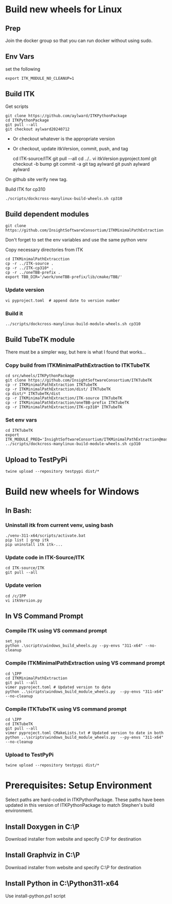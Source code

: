 # Build new wheels for Linux

## Prep

Join the docker group so that you can run docker without using sudo.

## Env Vars

set the following

    export ITK_MODULE_NO_CLEANUP=1

## Build ITK

Get scripts

    git clone https://github.com/aylward/ITKPythonPackage
    cd ITKPythonPackage
    git pull --all
    git checkout aylward20240712  

* Or checkout whatever is the appropriate version

* Or checkout, update itkVersion, commit, push, and tag

    cd ITK-source/ITK
    git pull --all
    cd ../..
    vi itkVersion pyproject.toml
    git checkout -b bump<date>
    git commit -a
    git tag aylward<date>
    git push aylward aylward<date>

On github site verify new tag.
    
Build ITK for cp310

    ./scripts/dockcross-manylinux-build-wheels.sh cp310

## Build dependent modules

    git clone https://github.com/InsightSoftwareConsortium/ITKMinimalPathExtraction

Don't forget to set the env variables and use the same python venv

Copy necessary directories from ITK

    cd ITKMinimalPathExtracction
    cp -r ../ITK-source .
    cp -r ../ITK-cp310* .
    cp -r ../oneTBB-prefix .
    export TBB_DIR='/work/oneTBB-prefix/lib/cmake/TBB/'

### Update version

    vi pyproject.toml  # append date to version number

### Build it

    ../scripts/dockcross-manylinux-build-module-wheels.sh cp310

## Build TubeTK module

There must be a simpler way, but here is what I found that works...

### Copy build from ITKMinimalPathExtraction to ITKTubeTK

    cd src/wheels/ITKPythonPackage
    git clone https://github.com/InsightSoftwareConsortium/ITKTubeTK
    cp -r ITKMinimalPathExtraction ITKTubeTK
    cp -r ITKMinimalPathExtraction/dist/ ITKTubeTK
    cp dist/* ITKTubeTK/dist
    cp -r ITKMinimalPathExtraction/ITK-source ITKTubeTK
    cp -r ITKMinimalPathExtraction/oneTBB-prefix ITKTubeTK
    cp -r ITKMinimalPathExtraction/ITK-cp310* ITKTubeTK

### Set env vars

    cd ITKTubeTK
    export ITK_MODULE_PREQ='InsightSoftwareConsortium/ITKMinimalPathExtraction@master'
    ../scripts/dockcross-manylinux-build-module-wheels.sh cp310

## Upload to TestPyPi

    twine upload --repository testpypi dist/*

# Build new wheels for Windows

## In Bash:

### Uninstall itk from current venv, using bash

    ./venv-311-x64/scripts/activate.bat
    pip list | grep itk
    pip uninstall itk itk-...

### Update code in ITK-Source/ITK

    cd ITK-source/ITK
    git pull --all

### Update verion

    cd /c/IPP
    vi itkVersion.py

## In VS Command Prompt

### Compile ITK using VS command prompt

    set_sys
    python .\scripts\windows_build_wheels.py --py-envs "311-x64" --no-cleanup

### Compile ITKMinimalPathExtraction using VS command prompt

    cd \IPP
    cd ITKMinimalPathExtraction
    git pull --all
    vimer pyproject.toml # Updated version to date
    python ..\scripts\windows_build_module_wheels.py  --py-envs "311-x64" --no-cleanup
    
### Compile ITKTubeTK using VS command prompt

    cd \IPP
    cd ITKTubeTK
    git pull --all
    vimer pyproject.toml CMakeLists.txt # Updated version to date in both
    python ..\scripts\windows_build_module_wheels.py  --py-envs "311-x64" --no-cleanup

### Upload to TestPyPi

    twine upload --repository testpypi dist/*

# Prerequisites: Setup Environment

Select paths are hard-coded in ITKPythonPackage.  These paths have been
updated in this version of ITKPythonPackage to match Stephen's build
environment.

## Install Doxygen in C:\P

Download installer from website and specify C:\P for destination

## Install Graphviz in C:\P

Download installer from website and specify C:\P for destination

## Install Python in C:\Python311-x64

Use install-python.ps1 script
